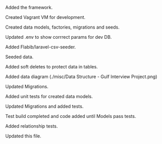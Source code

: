 Added the framework.

Created Vagrant VM for development.

Created data models, factories, migrations and seeds.

Updated .env to show corrrect params for dev DB.

Added Flabib/laravel-csv-seeder.

Seeded data.

Added soft deletes to protect data in tables.

Added data diagram (./misc/Data Structure - Gulf Interview Project.png)

Updated Migrations.

Added unit tests for created data models.

Updated Migrations and added tests.

Test build completed and code added until Models pass tests.

Added relationship tests.

Updated this file.


